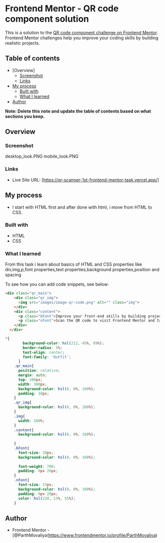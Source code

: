# Frontend Mentor - QR code component solution

This is a solution to the [QR code component challenge on Frontend Mentor](https://www.frontendmentor.io/challenges/qr-code-component-iux_sIO_H). Frontend Mentor challenges help you improve your coding skills by building realistic projects. 

## Table of contents

- [Overview]
  - [Screenshot](#screenshot)
  - [Links](#links)
- [My process](#my-process)
  - [Built with](#built-with)
  - [What I learned](#what-i-learned)
- [Author](#author)

**Note: Delete this note and update the table of contents based on what sections you keep.**

## Overview

### Screenshot

desktop_look.PNG
mobile_look.PNG

### Links

- Live Site URL: [https://qr-scanner-1st-frontend-mentor-task.vercel.app/]

## My process

- I start with HTML first and after done with html, i move from HTML to CSS. 

### Built with

- HTML
- CSS

### What I learned

From this task i learn about basics of HTML and CSS properties like div,img,p,font properties,text properties,background properties,position and spacing

To see how you can add code snippets, see below:

```html
<div class="qr_main">
    <div class="qr_img">
      <img src="images/image-qr-code.png" alt="" class="img">
    </div>
    <div class="content">
      <p class="bFont">Improve your front-end skills by building projects</p>
      <p class="nFont">Scan the QR code to visit Frontend Mentor and take your coding skills to the next level</p>
    </div>
  </div>
```
```css
*{
        background-color: hsl(212, 45%, 89%);
        border-radius: 5%;
        text-align: center; 
        font-family: 'Outfit';
      }
    .qr_main{
      position: relative;
      margin: auto;
      top: 100px;
      width: 300px;
      background-color: hsl(0, 0%, 100%);
      padding: 10px;
    }
    .qr_img{
      background-color: hsl(0, 0%, 100%);
    }
    .img{
      width: 100%;
    }
    .content{
      background-color: hsl(0, 0%, 100%);
      
    }
    .bFont{
      font-size: 20px;
      background-color: hsl(0, 0%, 100%);
      
      font-weight: 700;
      padding: 0px 20px;
    }
    .nFont{
      font-size: 15px;
      background-color: hsl(0, 0%, 100%);
      padding: 0px 20px;
      color: hsl(220, 15%, 55%);
    }
```

## Author

- Frontend Mentor - [@ParthMovaliya(https://www.frontendmentor.io/profile/ParthMovaliya)

